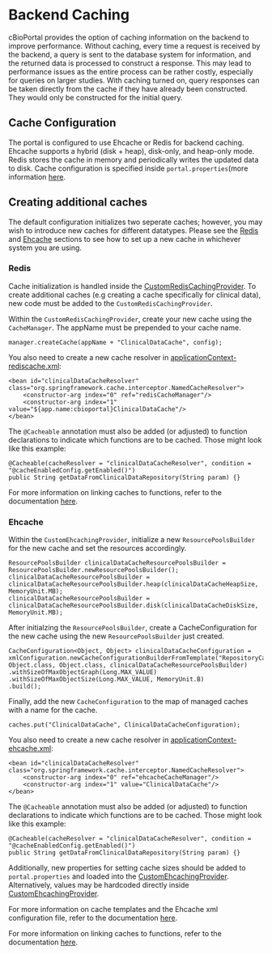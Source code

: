 # Backend Caching 
cBioPortal provides the option of caching information on the backend to improve performance. Without caching, every time a request is received by the backend, a query is sent to the database system for information, and the returned data is processed to construct a response. This may lead to performance issues as the entire process can be rather costly, especially for queries on larger studies. With caching turned on, query responses can be taken directly from the cache if they have already been constructed. They would only be constructed for the initial query.

## Cache Configuration
The portal is configured to use Ehcache or Redis for backend caching. Ehcache supports a hybrid (disk + heap), disk-only, and heap-only mode. Redis stores the cache in memory and periodically writes the updated data to disk. Cache configuration is specified inside `portal.properties`(more information [here](portal.properties-Reference.md#cache-settings).
 
## Creating additional caches
The default configuration initializes two seperate caches; however, you may wish to introduce new caches for different datatypes. Please see the [Redis](#redis) and [Ehcache](#ehcache) sections to see how to set up a new cache in whichever system you are using.

### Redis

Cache initialization is handled inside the [CustomRedisCachingProvider](../persistence/persistence-api/src/main/java/org/cbioportal/persistence/util/CustomRedisCachingProvider.java). To create additional caches (e.g creating a cache specifically for clinical data), new code must be added to the `CustomRedisCachingProvider`.

Within the `CustomRedisCachingProvider`, create your new cache using the `CacheManager`.  The appName must be prepended to your cache name.
```
manager.createCache(appName + "ClinicalDataCache", config);
```

You also need to create a new cache resolver in [applicationContext-rediscache.xml](../persistence/persistence-api/src/main/resources/applicationContext-rediscache.xml):
```
<bean id="clinicalDataCacheResolver" class="org.springframework.cache.interceptor.NamedCacheResolver">
    <constructor-arg index="0" ref="redisCacheManager"/>
    <constructor-arg index="1" value="${app.name:cbioportal}ClinicalDataCache"/>
</bean>
```

The `@Cacheable` annotation must also be added (or adjusted) to function declarations to indicate which functions are to be cached. Those might look like this example:
``` 
@Cacheable(cacheResolver = "clinicalDataCacheResolver", condition = "@cacheEnabledConfig.getEnabled()")
public String getDataFromClinicalDataRepository(String param) {}
```

For more information on linking caches to functions, refer to the documentation [here](https://spring.io/guides/gs/caching/).

### Ehcache

Within the `CustomEhcachingProvider`, initialize a new `ResourcePoolsBuilder` for the new cache and set the resources accordingly. 
```
ResourcePoolsBuilder clinicalDataCacheResourcePoolsBuilder = ResourcePoolsBuilder.newResourcePoolsBuilder();
clinicalDataCacheResourcePoolsBuilder = clinicalDataCacheResourcePoolsBuilder.heap(clinicalDataCacheHeapSize, MemoryUnit.MB);
clinicalDataCacheResourcePoolsBuilder = clinicalDataCacheResourcePoolsBuilder.disk(clinicalDataCacheDiskSize, MemoryUnit.MB);
```
After initialzing the `ResourcePoolsBuilder`, create a CacheConfiguration for the new cache using the new `ResourcePoolsBuilder` just created.
```
CacheConfiguration<Object, Object> clinicalDataCacheConfiguration = xmlConfiguration.newCacheConfigurationBuilderFromTemplate("RepositoryCacheTemplate", 
Object.class, Object.class, clinicalDataCacheResourcePoolsBuilder)
.withSizeOfMaxObjectGraph(Long.MAX_VALUE)
.withSizeOfMaxObjectSize(Long.MAX_VALUE, MemoryUnit.B)
.build();
```
Finally, add the new `CacheConfiguration` to the map of managed caches with a name for the cache. 
```
caches.put("ClinicalDataCache", ClinicalDataCacheConfiguration);
```

You also need to create a new cache resolver in [applicationContext-ehcache.xml](../persistence/persistence-api/src/main/resources/applicationContext-ehcache.xml):
```
<bean id="clinicalDataCacheResolver" class="org.springframework.cache.interceptor.NamedCacheResolver">
    <constructor-arg index="0" ref="ehcacheCacheManager"/>
    <constructor-arg index="1" value="ClinicalDataCache"/>
</bean>
```

The `@Cacheable` annotation must also be added (or adjusted) to function declarations to indicate which functions are to be cached. Those might look like this example:
``` 
@Cacheable(cacheResolver = "clinicalDataCacheResolver", condition = "@cacheEnabledConfig.getEnabled()")
public String getDataFromClinicalDataRepository(String param) {}
```

Additionally, new properties for setting cache sizes should be added to `portal.properties` and loaded into the [CustomEhcachingProvider](../persistence/persistence-api/src/main/java/org/cbioportal/persistence/util/CustomEhcachingProvider.java). Alternatively, values may be hardcoded directly inside [CustomEhcachingProvider](../persistence/persistence-api/src/main/java/org/cbioportal/persistence/util/CustomEhcachingProvider.java).

For more information on cache templates and the Ehcache xml configuration file, refer to the documentation [here](https://www.ehcache.org/documentation/3.7/xml.html). 

For more information on linking caches to functions, refer to the documentation [here](https://spring.io/guides/gs/caching/).
